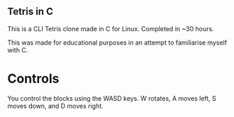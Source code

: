 ## Tetris in C
This is a CLI Tetris clone made in C for Linux. Completed in ~30 hours.

This was made for educational purposes in an attempt to familiarise myself with C.

# Controls
You control the blocks using the WASD keys. W rotates, A moves left, S moves down, and D moves right. 
